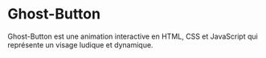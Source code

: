 # Ghost-Button
Ghost-Button est une animation interactive en HTML, CSS et JavaScript qui représente un visage ludique et dynamique.
